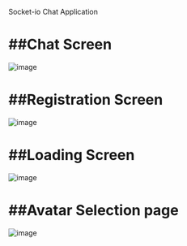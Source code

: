 Socket-io Chat Application
# ##Chat Screen
![image](https://github.com/Sattwikmaiti/socket-io-chat/assets/90182231/c8acc19e-8b7e-409d-842d-2b14ddbda12e)

# ##Registration Screen
![image](https://github.com/Sattwikmaiti/socket-io-chat/assets/90182231/8b431dc8-37e5-4bdd-8148-54c35e55d734)
# ##Loading Screen
![image](https://github.com/Sattwikmaiti/socket-io-chat/assets/90182231/bb056774-9c87-4dd7-bdeb-f26829fa94dc)
# ##Avatar Selection page
![image](https://github.com/Sattwikmaiti/socket-io-chat/assets/90182231/f380501b-4b6e-4fb8-ab79-797dea3ddcf1)

